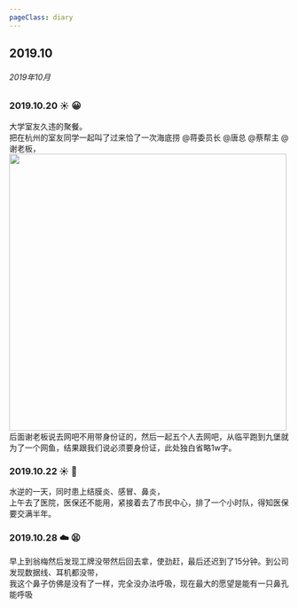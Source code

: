 ```yaml
---
pageClass: diary
---
```


## 2019.10

###### 2019年10月

### 2019.10.20 ☀️ 😀
大学室友久违的聚餐。 <br>
把在杭州的室友同学一起叫了过来恰了一次海底捞 @蒋委员长 @唐总 @蔡帮主 @谢老板， <br>
<img src="http://cdn.chenyingshuang.cn/life/diary/2019-10-20.jpg" width="500"/> <br>
后面谢老板说去网吧不用带身份证的，然后一起五个人去网吧，从临平跑到九堡就为了一个网鱼，结果跟我们说必须要身份证，此处独白省略1w字。

### 2019.10.22 ☀️ 🤒
水逆的一天，同时患上结膜炎、感冒、鼻炎， <br>
上午去了医院，医保还不能用，紧接着去了市民中心，排了一个小时队，得知医保要交满半年。

### 2019.10.28 ☁️ 😫
早上到翁梅然后发现工牌没带然后回去拿，使劲赶，最后还迟到了15分钟。到公司发现数据线、耳机都没带， <br>
我这个鼻子仿佛是没有了一样，完全没办法呼吸，现在最大的愿望是能有一只鼻孔能呼吸